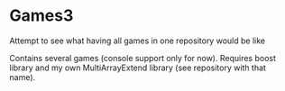 # Games3
Attempt to see what having all games in one repository would be like

Contains several games (console support only for now).
Requires boost library and my own MultiArrayExtend library (see repository with that name).

